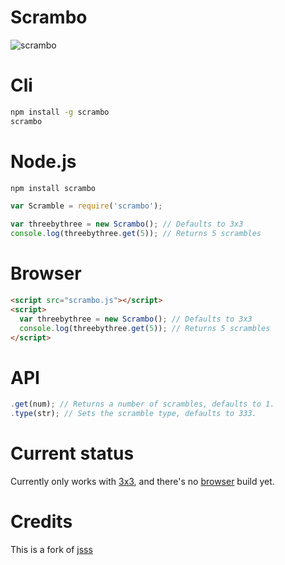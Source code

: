 # Scrambo
![scrambo](http://rawgithub.com/nickcolley/scrambo/master/logo.svg)


# Cli
```bash
npm install -g scrambo
scrambo
```

# Node.js
```bash
npm install scrambo
```
```javascript
var Scramble = require('scrambo');

var threebythree = new Scrambo(); // Defaults to 3x3
console.log(threebythree.get(5)); // Returns 5 scrambles
```

# Browser
```html
<script src="scrambo.js"></script>
<script>
  var threebythree = new Scrambo(); // Defaults to 3x3
  console.log(threebythree.get(5)); // Returns 5 scrambles
</script>
```

# API
```javascript
.get(num); // Returns a number of scrambles, defaults to 1.
.type(str); // Sets the scramble type, defaults to 333.
```

# Current status
Currently only works with [3x3](https://github.com/nickcolley/scrambo/issues/6), and there's no [browser](https://github.com/nickcolley/scrambo/issues/1) build yet.  

# Credits
This is a fork of [jsss](https://github.com/cubing/jsss)
